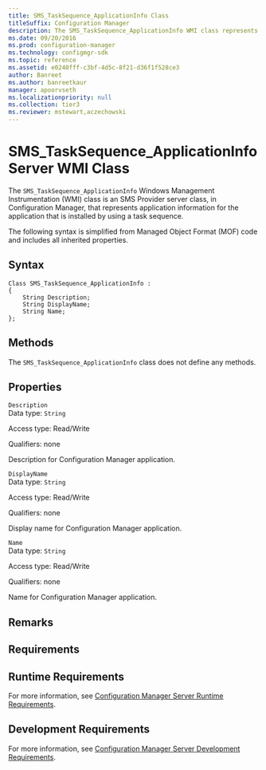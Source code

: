 ```yaml
---
title: SMS_TaskSequence_ApplicationInfo Class
titleSuffix: Configuration Manager
description: The SMS_TaskSequence_ApplicationInfo WMI class represents application information for the application that is installed by using a task sequence.
ms.date: 09/20/2016
ms.prod: configuration-manager
ms.technology: configmgr-sdk
ms.topic: reference
ms.assetid: e0240fff-c3bf-4d5c-8f21-d36f1f528ce3
author: Banreet
ms.author: banreetkaur
manager: apoorvseth
ms.localizationpriority: null
ms.collection: tier3
ms.reviewer: mstewart,aczechowski
---
```

# SMS_TaskSequence_ApplicationInfo Server WMI Class
The `SMS_TaskSequence_ApplicationInfo` Windows Management Instrumentation (WMI) class is an SMS Provider server class, in Configuration Manager, that represents application information for the application that is installed by using a task sequence.  

 The following syntax is simplified from Managed Object Format (MOF) code and includes all inherited properties.  

## Syntax  

```  
Class SMS_TaskSequence_ApplicationInfo :    
{  
    String Description;  
    String DisplayName;  
    String Name;  
};  
```  

## Methods  
 The `SMS_TaskSequence_ApplicationInfo` class does not define any methods.  

## Properties  
 `Description`  
 Data type: `String`  

 Access type: Read/Write  

 Qualifiers: none  

 Description for Configuration Manager application.  

 `DisplayName`  
 Data type: `String`  

 Access type: Read/Write  

 Qualifiers: none  

 Display name for Configuration Manager application.  

 `Name`  
 Data type: `String`  

 Access type: Read/Write  

 Qualifiers: none  

 Name for Configuration Manager application.  

## Remarks  

## Requirements  

## Runtime Requirements  
 For more information, see [Configuration Manager Server Runtime Requirements](../../../develop/core/reqs/server-runtime-requirements.md).  

## Development Requirements  
 For more information, see [Configuration Manager Server Development Requirements](../../../develop/core/reqs/server-development-requirements.md).
